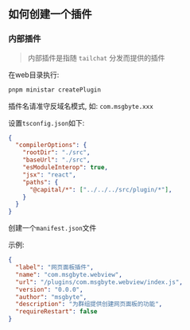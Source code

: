 ## 如何创建一个插件

### 内部插件

> 内部插件是指随 `tailchat` 分发而提供的插件

在web目录执行:

```bash
pnpm ministar createPlugin 
```

插件名请准守反域名模式, 如: `com.msgbyte.xxx`

设置`tsconfig.json`如下: 
```json
{
  "compilerOptions": {
    "rootDir": "./src",
    "baseUrl": "./src",
    "esModuleInterop": true,
    "jsx": "react",
    "paths": {
      "@capital/*": ["../../../src/plugin/*"],
    }
  }
}
```

创建一个`manifest.json`文件

示例:
```json
{
  "label": "网页面板插件",
  "name": "com.msgbyte.webview",
  "url": "/plugins/com.msgbyte.webview/index.js",
  "version": "0.0.0",
  "author": "msgbyte",
  "description": "为群组提供创建网页面板的功能",
  "requireRestart": false
}
```
